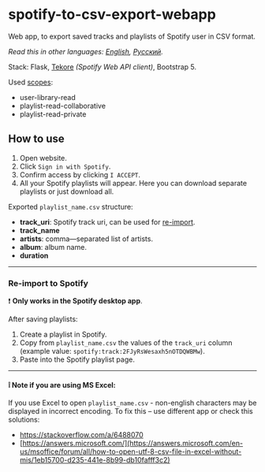 # spotify-to-csv-export-webapp
Web app, to export saved tracks and playlists of Spotify user in CSV format.

*Read this in other languages: [English](README.md), [Русский](README.ru.md).*

Stack: Flask, [Tekore](https://github.com/felix-hilden/tekore) _(Spotify Web API client)_, Bootstrap 5.

Used [scopes](https://developer.spotify.com/documentation/general/guides/authorization/scopes/):
- user-library-read 
- playlist-read-collaborative 
- playlist-read-private

## How to use
1. Open website.
2. Click `Sign in with Spotify`.
3. Confirm access by clicking `I ACCEPT`.
4. All your Spotify playlists will appear. Here you can download separate playlists or just download all.

Exported `playlist_name.csv` structure:
- **track_uri**: Spotify track uri, can be used for [re-import](#re-import-to-spotify).
- **track_name**
- **artists**: comma—separated list of artists.
- **album**: album name.
- **duration**

____
### Re-import to Spotify
:exclamation: **Only works in the Spotify desktop app**.

After saving playlists:
1. Create a playlist in Spotify.
2. Copy from `playlist_name.csv` the values of the `track_uri` column
(example value: `spotify:track:2FJyRsWesaxh5nOTDQWBMw`).
3. Paste into the Spotify playlist page.

____
#### :grey_exclamation: Note if you are using MS Excel:
If you use Excel to open `playlist_name.csv` - non-english characters may be displayed in incorrect encoding.
To fix this – use different app or check this solutions:
- https://stackoverflow.com/a/6488070
- [https://answers.microsoft.com/](https://answers.microsoft.com/en-us/msoffice/forum/all/how-to-open-utf-8-csv-file-in-excel-without-mis/1eb15700-d235-441e-8b99-db10fafff3c2)